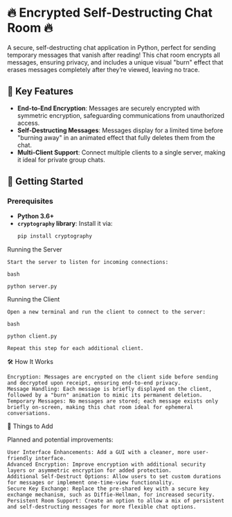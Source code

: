 # 🔥 Encrypted Self-Destructing Chat Room 🔥

A secure, self-destructing chat application in Python, perfect for sending temporary messages that vanish after reading! This chat room encrypts all messages, ensuring privacy, and includes a unique visual "burn" effect that erases messages completely after they’re viewed, leaving no trace.

## 🌟 Key Features

- **End-to-End Encryption**: Messages are securely encrypted with symmetric encryption, safeguarding communications from unauthorized access.
- **Self-Destructing Messages**: Messages display for a limited time before "burning away" in an animated effect that fully deletes them from the chat.
- **Multi-Client Support**: Connect multiple clients to a single server, making it ideal for private group chats.

## 🚀 Getting Started

### Prerequisites
- **Python 3.6+**
- **`cryptography` library**: Install it via:
  ```bash
  pip install cryptography
Running the Server

    Start the server to listen for incoming connections:

    bash

    python server.py

Running the Client

    Open a new terminal and run the client to connect to the server:

    bash

    python client.py

    Repeat this step for each additional client.

🛠️ How It Works

    Encryption: Messages are encrypted on the client side before sending and decrypted upon receipt, ensuring end-to-end privacy.
    Message Handling: Each message is briefly displayed on the client, followed by a "burn" animation to mimic its permanent deletion.
    Temporary Messages: No messages are stored; each message exists only briefly on-screen, making this chat room ideal for ephemeral conversations.

📌 Things to Add

Planned and potential improvements:

    User Interface Enhancements: Add a GUI with a cleaner, more user-friendly interface.
    Advanced Encryption: Improve encryption with additional security layers or asymmetric encryption for added protection.
    Additional Self-Destruct Options: Allow users to set custom durations for messages or implement one-time-view functionality.
    Secure Key Exchange: Replace the pre-shared key with a secure key exchange mechanism, such as Diffie-Hellman, for increased security.
    Persistent Room Support: Create an option to allow a mix of persistent and self-destructing messages for more flexible chat options.
